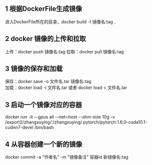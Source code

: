 ## 1 根据DockerFile生成镜像
进入DockerFile所在的目录，docker build -t 镜像名:tag .  

## 2 docker 镜像的上传和拉取
上传：docker push 镜像名:tag
拉取：docker pull 镜像名:tag  

## 3 镜像的保存和加载
保存：docker save -o 文件名.tar 镜像名:tag  
加载：docker load -i 文件名.tar 或者 docker load < 文件名.tar

## 3 启动一个镜像对应的容器
docker run -it --gpus all --net=host --shm-size 10g -v /export2/zhangxuying/:/zhangxuying/ pytorch/pytorch:1.6.0-cuda10.1-cudnn7-devel /bin/bash  

## 4 从容器创建一个新的镜像
docker commit -a "作者名" -m "镜像备注" 容器id  新镜像名:tag     


